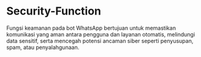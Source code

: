 # Security-Function
Fungsi keamanan pada bot WhatsApp bertujuan untuk memastikan komunikasi yang aman antara pengguna dan layanan otomatis, melindungi data sensitif, serta mencegah potensi ancaman siber seperti penyusupan, spam, atau penyalahgunaan.
